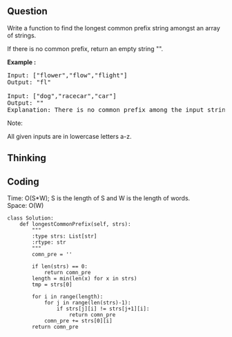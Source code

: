 ## Question
Write a function to find the longest common prefix string amongst an array of strings.<br>

If there is no common prefix, return an empty string "".<br>

**Example :**
<pre>
Input: ["flower","flow","flight"]
Output: "fl"

Input: ["dog","racecar","car"]
Output: ""
Explanation: There is no common prefix among the input strings.
</pre>

Note:

All given inputs are in lowercase letters a-z.

## Thinking


## Coding
Time: O(S*W); S is the length of S and W is the length of words. </br>
Space: O(W) 
```python3
class Solution:
    def longestCommonPrefix(self, strs):
        """
        :type strs: List[str]
        :rtype: str
        """
        comn_pre = ''
        
        if len(strs) == 0:
            return comn_pre
        length = min(len(x) for x in strs)
        tmp = strs[0]
        
        for i in range(length):
            for j in range(len(strs)-1):
                if strs[j][i] != strs[j+1][i]:
                    return comn_pre
            comn_pre += strs[0][i]
        return comn_pre
                            
        
```

